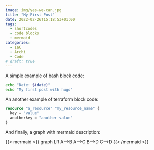 ```yaml
---
image: img/yes-we-can.jpg
title: "My First Post"
date: 2022-02-26T15:18:53+01:00
tags:
  - shortcodes
  - code blocks
  - mermaid
categories:
  - IaC
  - Archi
  - Code
# draft: true
---
```


A simple example of bash block code:

```bash {linenos=false}
echo "Date: $(date)"
echo "My first post with hugo"
```

An another example of terraform block code:

```terraform
resource "a_resource" "my_resource_name" {
  key = "value"
  anotherkey = "another value"
}
```

And finally, a graph with mermaid description:

{{< mermaid >}}
graph LR
  A-->B
  A-->C
  B-->D
  C-->D
{{< /mermaid >}}
